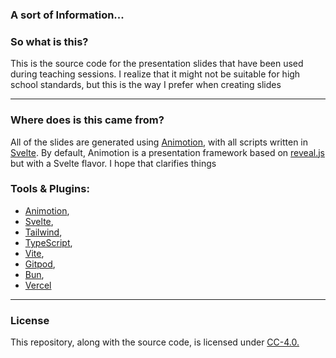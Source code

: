 ### A sort of Information...

### So what is this?
This is the source code for the presentation slides that have been used during teaching sessions. I realize that it might not be suitable for high school standards, but this is the way I prefer when creating slides
___
### Where does is this came from?
All of the slides are generated using [Animotion](https://animotion.pages.dev/), with all scripts written in [Svelte](https://animotion.pages.dev/). By default, Animotion is a presentation framework based on [reveal.js](reveal.js) but with a Svelte flavor. I hope that clarifies things

### Tools & Plugins:
- [Animotion](https://animotion.pages.dev/),
- [Svelte](https://animotion.pages.dev/),
- [Tailwind](https://tailwindcss.com/),
- [TypeScript](https://www.typescriptlang.org/),
- [Vite](https://vite.dev/),
- [Gitpod](https://gitpod.io/),
- [Bun](https://bun.sh/),
- [Vercel](https://vercel.com/dashboard)
___
### License
This repository, along with the source code, is licensed under [CC-4.0.](/LICENSE)